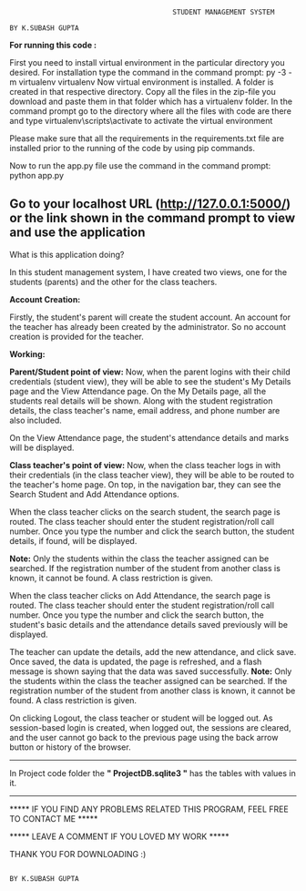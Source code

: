                                             STUDENT MANAGEMENT SYSTEM
                                                                                    BY K.SUBASH GUPTA

**For running this code :**

First you need to install virtual environment in the particular directory you desired.
For installation type the command in the command prompt: py -3 -m virtualenv virtualenv
Now virtual environment is installed. A folder is created in that respective directory. Copy all the files in the zip-file you download and paste them in that folder
which has a virtualenv folder.
In the command prompt go to the directory where all the files with code are there and type virtualenv\scripts\activate to activate the virtual environment

Please make sure that all the requirements in the requirements.txt file are installed prior to the running of the code by using pip commands.

Now to run the app.py file use the command in the command prompt: python app.py

Go to your localhost URL (http://127.0.0.1:5000/) or the link shown in the command prompt to view and use the application
------------------------------------------------------------------------------------------------------------------------------------

What is this application doing?

In this student management system, I have created two views, one for the students (parents) and the other for the class teachers.

**Account Creation:**

  Firstly, the student's parent will create the student account.
  An account for the teacher has already been created by the administrator. So no account creation is provided for the teacher.

**Working:**

  **Parent/Student point of view:**
  Now, when the parent logins with their child credentials (student view), they will be able to see the student's My Details page and the View Attendance page.
  On the My Details page, all the students real details will be shown. Along with the student registration details, the class teacher's name, email address, and phone number are also included.
  
  On the View Attendance page, the student's attendance details and marks will be displayed.

  **Class teacher's point of view:**
  Now, when the class teacher logs in with their credentials (in the class teacher view), they will be able to be routed to the teacher's home page. On top, in the navigation bar, they can see the Search Student and Add Attendance options.
  
  When the class teacher clicks on the search student, the search page is routed. The class teacher should enter the student registration/roll call number. Once you type the number and click the search button, the student details, if found, will be displayed. 
  
  **Note:** Only the students within the class the teacher assigned can be searched. If the registration number of the student from another class is known, it cannot be found. A class restriction is given.
  
  When the class teacher clicks on Add Attendance, the search page is routed. The class teacher should enter the student registration/roll call number. Once you type the number and click the search button, the student's basic details and the attendance details saved previously will be displayed. 
  
  The teacher can update the details, add the new attendance, and click save. Once saved, the data is updated, the page is refreshed, and a flash message is shown saying that the data was saved successfully.
  **Note:** Only the students within the class the teacher assigned can be searched. If the registration number of the student from another class is known, it cannot be found. A class restriction is given.
  
  On clicking Logout, the class teacher or student will be logged out. As session-based login is created, when logged out, the sessions are cleared, and the user cannot go back to the previous page using the back arrow button or history of the browser.

------------------------------------------------------------------------------------------------------------------------------------

In Project code folder  the  **" ProjectDB.sqlite3 "** has the tables with values in it.

------------------------------------------------------------------------------------------------------------------------------------

***** IF YOU FIND ANY PROBLEMS RELATED THIS PROGRAM, FEEL FREE TO CONTACT ME *****

***** LEAVE A COMMENT IF YOU LOVED MY WORK *****

THANK YOU FOR DOWNLOADING :)

                                                                               BY K.SUBASH GUPTA
